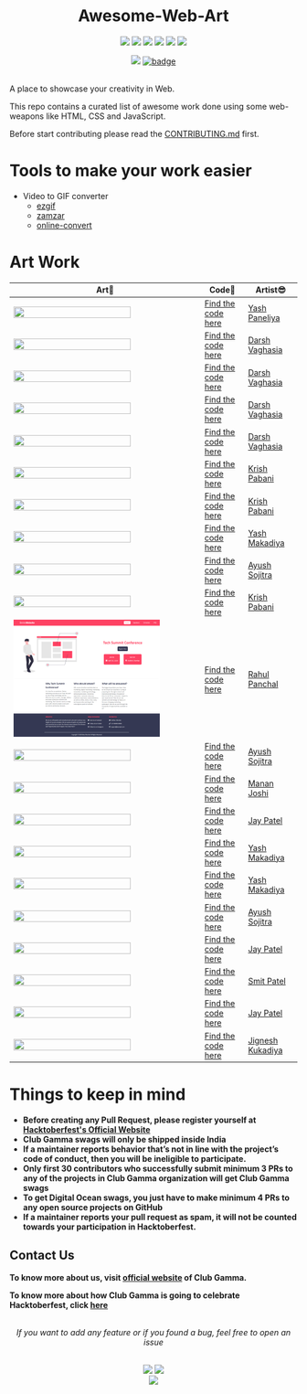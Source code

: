 <h1 align="center">Awesome-Web-Art</h1>
<div align="center">  
<a href="https://github.com/clubgamma/Awesome-Web-Art/stargazers"><img src="https://img.shields.io/github/stars/clubgamma/Awesome-Web-Art?style=flat"/></a>
<a href="https://github.com/clubgamma/Awesome-Web-Art/network/members"><img src="https://img.shields.io/github/forks/clubgamma/Awesome-Web-Art?style=flat"/></a>
<a href="https://github.com/clubgamma/Awesome-Web-Art/pulls"><img src="https://img.shields.io/github/issues-pr/clubgamma/Awesome-Web-Art?style=flat?color=yellow"/></a>
<a href="https://github.com/clubgamma/Awesome-Web-Art/issues"><img src="https://img.shields.io/github/issues/clubgamma/Awesome-Web-Art?style=flat"/></a>
<a href="https://github.com/clubgamma/Awesome-Web-Art/graphs/contributors"><img src="https://img.shields.io/github/contributors/clubgamma/Awesome-Web-Art?color=orange"/></a>
<a href="https://github.com/clubgamma/Awesome-Flutter-Art/blob/master/LICENSE"><img src="https://img.shields.io/github/license/clubgamma/Awesome-Web-Art?color=1abc9c"/></a>
<br>
  
[![](https://img.shields.io/badge/Club_Gamma-Code_of_conduct-%23FF0000.svg?&style=flat&logoColor=white&color=red)](https://clubgamma.github.io/code-of-conduct/)
[![badge](https://img.shields.io/endpoint?url=https://gist.githubusercontent.com/rudrabarad/5f367b75ae6ff53bb868f3d56567b1df/raw/discord.json)](https://discord.gg/kjnp6wU)
<br><br>
</div>

A place to showcase your creativity in Web.

This repo contains a curated list of awesome work done using some web-weapons like HTML, CSS and JavaScript.

Before start contributing please read the [CONTRIBUTING.md](https://github.com/clubgamma/Awesome-Web-Art/blob/master/CONTRIBUTING.md) first.

# Tools to make your work easier

  - Video to GIF converter
    - [ezgif](https://ezgif.com/video-to-gif)
    - [zamzar](https://www.zamzar.com/convert/mp4-to-gif/)
    - [online-convert](https://image.online-convert.com/convert/mp4-to-gif)

# Art Work

| Art💖 | Code📃 | Artist😎 |
|---|---|---|
| <img src="https://github.com/clubgamma/Awesome-Web-Art/blob/master/yashpaneliya/developer.gif" width=80% height=70%> | [Find the code here](https://github.com/clubgamma/Awesome-Web-Art/tree/master/yashpaneliya) | [Yash Paneliya](https://github.com/yashpaneliya) |
| <img src="https://user-images.githubusercontent.com/61018483/94776026-90afde80-03de-11eb-99f2-03158475dc0f.gif" width=80% height=70%> | [Find the code here](https://github.com/darshvaghasia12/Awesome-Web-Art/blob/master/darshvaghasia12/FrameAnimation.html) | [Darsh Vaghasia](https://github.com/darshvaghasia12) |
| <img src="https://user-images.githubusercontent.com/61018483/94801073-23627480-0403-11eb-9b13-55dfe96ecae7.gif" width=80% height=70%> | [Find the code here](https://github.com/darshvaghasia12/Awesome-Web-Art/blob/master/darshvaghasia12/Cascading%20Solar%20System%20Animation.html) | [Darsh Vaghasia](https://github.com/darshvaghasia12) |
| <img src="https://user-images.githubusercontent.com/61018483/94798493-4a1eac00-03ff-11eb-8ba9-2bda80f58ffd.gif" width=80% height=70%> | [Find the code here](https://github.com/darshvaghasia12/Awesome-Web-Art/blob/master/darshvaghasia12/Dragon-Loading-Animation) | [Darsh Vaghasia](https://github.com/darshvaghasia12) |
| <img src="https://user-images.githubusercontent.com/61018483/94797409-af719d80-03fd-11eb-9628-9279d33d86dc.gif" width=80% height=70%> | [Find the code here](https://github.com/darshvaghasia12/Awesome-Web-Art/blob/master/darshvaghasia12/index2.html) | [Darsh Vaghasia](https://github.com/darshvaghasia12) |
| <img src="https://user-images.githubusercontent.com/58872848/94771184-475a9180-03d4-11eb-8aa8-6b0c167fc4c9.jpg" width=80% height=70%> | [Find the code here](https://github.com/krish-pabani/Awesome-Web-Art/blob/master/krish-pabani/animation4.html) | [Krish Pabani](https://github.com/krish-pabani) |
| <img src="https://user-images.githubusercontent.com/58872848/94772145-9dc8cf80-03d6-11eb-90fc-8c3507ce5d42.gif" width=80% height=70%> | [Find the code here](https://github.com/krish-pabani/Awesome-Web-Art/blob/master/krish-pabani/animation1.html) | [Krish Pabani](https://github.com/krish-pabani) |
| <img src="https://user-images.githubusercontent.com/42127477/94778156-4df00580-03e2-11eb-8885-781e413a9213.gif" width=80% height=70%> | [Find the code here](https://github.com/YashMakadiya123/Awesome-Web-Art/blob/YashMakadiya123-3D_Animation_revolve/YashMakadiya123/3D-Animation_revolve.html) | [Yash Makadiya](https://github.com/YashMakadiya123) |
| <img src="https://user-images.githubusercontent.com/63587007/94774663-fe0e4000-03db-11eb-87bc-c1c10b0c593d.gif" width=80% height=70%> | [Find the code here](https://github.com/AyushSojitra/Awesome-Web-Art/blob/master/AyushSojitra/Share_button.html) | [Ayush Sojitra](https://github.com/AyushSojitra) |
| <img src="https://user-images.githubusercontent.com/58872848/94772665-c0a7b380-03d7-11eb-8700-661504d62ef6.gif" width=80% height=70%> | [Find the code here](https://github.com/krish-pabani/Awesome-Web-Art/blob/master/krish-pabani/animation2.html) | [Krish Pabani](https://github.com/krish-pabani) |
| <img src="iamrahulpanchal/resources/images/screencapture.png" width=80% height=auto> | [Find the code here](https://github.com/iamrahulpanchal/tech-summit-conference-demo-website) | [Rahul Panchal](https://github.com/iamrahulpanchal) |
| <img src="https://user-images.githubusercontent.com/63587007/94777672-788d8e80-03e1-11eb-9ce7-a16cc6563d00.gif" width=80% height=70%> | [Find the code here](https://github.com/AyushSojitra/Awesome-Web-Art/blob/master/AyushSojitra/second_animation) | [Ayush Sojitra](https://github.com/AyushSojitra) |
| <img src="https://user-images.githubusercontent.com/53337926/94776372-41b67900-03df-11eb-8f26-41ae66edddab.gif" width=80% height=70%> | [Find the code here](https://github.com/MananJoshimj/Awesome-Web-Art/blob/MananJoshimj-3D-Animation-1/MananJoshimj/3D%20Animation.html) | [Manan Joshi](https://github.com/MananJoshimj) |
| <img src="https://github.com/imjp19/Awesome-Web-Art/blob/master/imjp19/ezgif.com-gif-maker%20(1).gif" width=80% height=70%> | [Find the code here](https://github.com/imjp19/Awesome-Web-Art/blob/master/imjp19/index.html) | [Jay Patel](https://github.com/imjp19) |
| <img src="https://user-images.githubusercontent.com/42127477/94799447-bfd74780-0400-11eb-9284-2cbbd22d23be.gif" width=80% height=70%> | [Find the code here](https://github.com/YashMakadiya123/Awesome-Web-Art/blob/YashMakadiya123-3D_Animation_cube/YashMakadiya123/3D-Animation_cube.html) | [Yash Makadiya](https://github.com/YashMakadiya123) |
| <img src="https://user-images.githubusercontent.com/42127477/94800086-bc908b80-0401-11eb-9726-4f3c361a7364.gif" width=80% height=70%> | [Find the code here](https://github.com/YashMakadiya123/Awesome-Web-Art/blob/YashMakadiya123-3D-Animation_cubeslider/YashMakadiya123/3D-Animation_cubeslider.html) | [Yash Makadiya](https://github.com/YashMakadiya123) |
| <img src="https://user-images.githubusercontent.com/63587007/94796454-72f17200-03fc-11eb-9002-bd70b82242f5.gif" width=80% height=70%> | [Find the code here](https://github.com/AyushSojitra/Awesome-Web-Art/blob/master/AyushSojitra/search_button_animated.html) | [Ayush Sojitra](https://github.com/AyushSojitra) |
| <img src="https://github.com/imjp19/Awesome-Web-Art/blob/master/imjp19/ezgif.com-gif-maker.gif" width=80% height=70%> | [Find the code here](https://github.com/imjp19/Awesome-Web-Art/blob/master/imjp19/login-signup-animation.html) | [Jay Patel](https://github.com/imjp19) |
| <img src="https://github.com/smit4297/Awesome-Web-Art/blob/master/smit4297/smit4297.gif" width=80% height=70%> | [Find the code here](https://github.com/smit4297/Awesome-Web-Art/blob/master/smit4297/index.html) | [Smit Patel](https://github.com/smit4297) |
| <img src="https://github.com/imjp19/Awesome-Web-Art/blob/master/imjp19/ezgif.com-gif-maker%20(2).gif" width=80% height=70%> | [Find the code here](https://github.com/imjp19/Awesome-Web-Art/blob/master/imjp19/button-hover.html.html) | [Jay Patel](https://github.com/imjp19) |
| <img src="https://github.com/jerry2501/Awesome-Web-Art/blob/master/jerry2501/jerry2501.gif" width=80% height=70%> | [Find the code here](https://github.com/jerry2501/Awesome-Web-Art/blob/master/jerry2501/index.html) | [Jignesh Kukadiya](https://github.com/jerry2501) |



# Things to keep in mind

  - **Before creating any Pull Request, please register yourself at [Hacktoberfest's Official Website](https://hacktoberfest.digitalocean.com/)**
  - **Club Gamma swags will only be shipped inside India**
  - **If a maintainer reports behavior that’s not in line with the project’s code of conduct, then you will be ineligible to participate.**
  - **Only first 30 contributors who successfully submit minimum 3 PRs to any of the projects in Club Gamma organization will get Club Gamma swags**
  - **To get Digital Ocean swags, you just have to make minimum 4 PRs to any open source projects on GitHub**
  - **If a maintainer reports your pull request as spam, it will not be counted towards your participation in Hacktoberfest.**
  
## Contact Us

**To know more about us, visit [official website](https://clubgamma.github.io/) of Club Gamma.**

**To know more about how Club Gamma is going to celebrate Hacktoberfest, click [here](https://clubgamma.github.io/hacktoberfest/)**

<br>
<div align="center">  
<i>If you want to add any feature or if you found a bug, feel free to open an issue</i><br><br>

![](https://img.shields.io/badge/Star-If_Liked-%23FF0000.svg?&style=flat&logoColor=white&color=white)
![](https://img.shields.io/badge/Fork-If_you_found_interesting-%23FF0000.svg?&style=flat&logoColor=white&color=white)<br>
<a href="https://github.com/clubgamma/Awesome-Web-Art/issues/new"><img src="https://img.shields.io/badge/Query-Ask_Us_Anything-blue"/></a><br>
<br>
</div>
